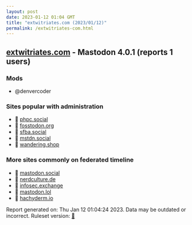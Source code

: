 ```yaml
---
layout: post
date: 2023-01-12 01:04 GMT
title: "extwitriates.com (2023/01/12)"
permalink: /extwitriates-com.html
---
```



## [extwitriates.com](https://extwitriates.com) - Mastodon 4.0.1 (reports 1 users)

### Mods
 * @denvercoder

### Sites popular with administration

* 🐘 [phpc.social](/phpc-social.html)
* 🐘 [fosstodon.org](/fosstodon-org.html)
* 🐘 [sfba.social](/sfba-social.html)
* 🐘 [mstdn.social](/mstdn-social.html)
* 🐘 [wandering.shop](/wandering-shop.html)

### More sites commonly on federated timeline

* 🐘 [mastodon.social](/mastodon-social.html)
* 🐘 [nerdculture.de](/nerdculture-de.html)
* 🐘 [infosec.exchange](/infosec-exchange.html)
* 🐘 [mastodon.lol](/mastodon-lol.html)
* 🐘 [hachyderm.io](/hachyderm-io.html)

Report generated on: Thu Jan 12 01:04:24 2023. Data may be outdated or incorrect.
Ruleset version: [🧁](/version-cupcake)
